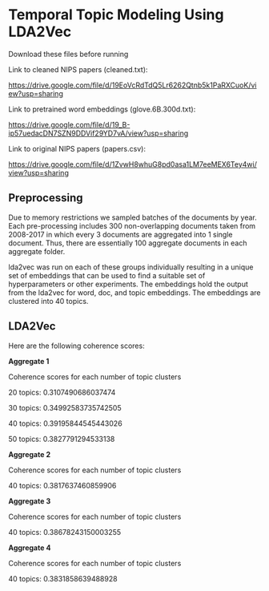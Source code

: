 # Temporal Topic Modeling Using LDA2Vec

Download these files before running

Link to cleaned NIPS papers (cleaned.txt): 

https://drive.google.com/file/d/19EoVcRdTdQ5Lr6262Qtnb5k1PaRXCuoK/view?usp=sharing

Link to pretrained word embeddings (glove.6B.300d.txt): 

https://drive.google.com/file/d/19_B-ip57uedacDN7SZN9DDVif29YD7vA/view?usp=sharing

Link to original NIPS papers (papers.csv): 

https://drive.google.com/file/d/1ZvwH8whuG8pd0asa1LM7eeMEX6Tey4wi/view?usp=sharing


## Preprocessing

Due to memory restrictions we sampled batches of the documents by year. Each pre-processing includes 300 non-overlapping documents taken from 2008-2017 in which every 3 documents are aggregated into 1 single document. Thus, there are essentially 100 aggregate documents in each aggregate folder.

lda2vec was run on each of these groups individually resulting in a unique set of embeddings that can be used to find a suitable set of hyperparameters or other experiments. The embeddings hold the output from the lda2vec for word, doc, and topic embeddings. The embeddings are clustered into 40 topics.

## LDA2Vec

Here are the following coherence scores:

**Aggregate 1**

Coherence scores for each number of topic clusters

20 topics: 0.3107490686037474

30 topics: 0.34992583735742505

40 topics: 0.39195844545443026

50 topics: 0.3827791294533138

**Aggregate 2**

Coherence scores for each number of topic clusters

40 topics: 0.3817637460859906

**Aggregate 3**

Coherence scores for each number of topic clusters

40 topics: 0.38678243150003255

**Aggregate 4**

Coherence scores for each number of topic clusters

40 topics: 0.3831858639488928
